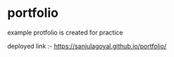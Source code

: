 # portfolio
example protfolio is created for practice

deployed link :- https://sanjulagoyal.github.io/portfolio/
